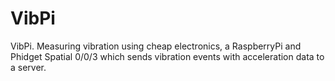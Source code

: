 VibPi
=====

VibPi. Measuring vibration using cheap electronics, a RaspberryPi and Phidget Spatial 0/0/3 which sends vibration events with acceleration data to a server.
